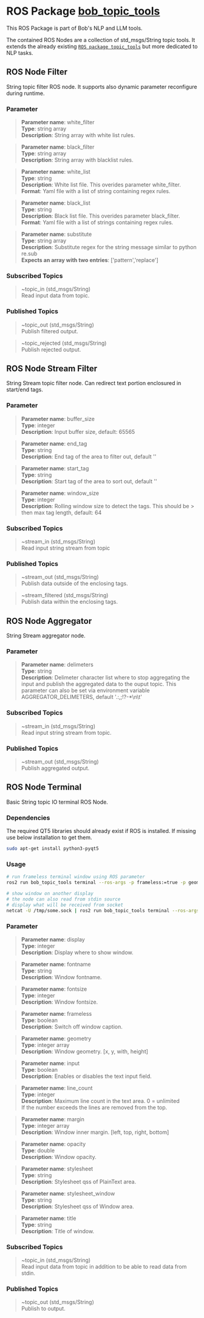 # ROS Package [bob_topic_tools](https://github.com/bob-ros2/bob_topic_tools)
This ROS Package is part of Bob's NLP and LLM tools.

The contained ROS Nodes are a collection of std_msgs/String topic tools. It extends the already existing [`ROS package topic_tools`](https://github.com/ros-tooling/topic_tools) but more dedicated to NLP tasks.

## ROS Node Filter
String topic filter ROS node. It supports also dynamic parameter reconfigure during runtime.

### Parameter

> **Parameter name**: white_filter\
> **Type**: string array\
> **Description**: String array with white list rules.

> **Parameter name**: black_filter\
> **Type**: string array\
> **Description**: String array with blacklist rules.

> **Parameter name**: white_list\
> **Type**: string\
> **Description**: White list file. This overides parameter white_filter.\
> **Format**: Yaml file with a list of string containing regex rules.

> **Parameter name**: black_list\
> **Type**: string\
> **Description**: Black list file. This overides parameter black_filter.\
> **Format**: Yaml file with a list of strings containing regex rules.

> **Parameter name**: substitute\
> **Type**: string array\
> **Description**: Substitute regex for the string message similar to python re.sub\
> **Expects an array with two entries**: ['pattern','replace']

### Subscribed Topics

> ~topic_in (std_msgs/String)\
Read input data from topic.

### Published Topics

> ~topic_out (std_msgs/String)\
Publish filtered output.

> ~topic_rejected (std_msgs/String)\
Publish rejected output.

## ROS Node Stream Filter
String Stream topic filter node. Can redirect text portion enclosured in start/end tags.

### Parameter
> **Parameter name**: buffer_size\
> **Type**: integer\
> **Description**: Input buffer size, default: 65565

> **Parameter name**: end_tag\
> **Type**: string\
> **Description**: End tag of the area to filter out, default '</think>'

> **Parameter name**: start_tag\
> **Type**: string\
> **Description**: Start tag of the area to sort out, default '<think>'

> **Parameter name**: window_size\
> **Type**: integer\
> **Description**: Rolling window size to detect the tags. This should be > then max tag length, default: 64

### Subscribed Topics

> ~stream_in (std_msgs/String)\
Read input string stream from topic

### Published Topics

> ~stream_out (std_msgs/String)\
Publish data outside of the enclosing tags.

> ~stream_filtered (std_msgs/String)\
Publish data within the enclosing tags.


## ROS Node Aggregator
String Stream aggregator node.

### Parameter
> **Parameter name**: delimeters\
> **Type**: string\
> **Description**: Delimeter character list where to stop aggregating the input and publish the aggregated data to the ouput topic. This parameter can also be set via environment variable AGGREGATOR_DELIMETERS, default '.:,;!?-*\n\t'

### Subscribed Topics

> ~stream_in (std_msgs/String)\
Read input string stream from topic.

### Published Topics

> ~stream_out (std_msgs/String)\
Publish aggregated output.

## ROS Node Terminal
Basic String topic IO terminal ROS Node.

### Dependencies
The required QT5 libraries should already exist if ROS is installed. If missing use below installation to get them.
```bash
sudo apt-get install python3-pyqt5
```

### Usage
```bash
# run frameless terminal window using ROS parameter
ros2 run bob_topic_tools terminal --ros-args -p frameless:=true -p geometry:=[300,300,600,480]

# show window on another display
# the node can also read from stdin source
# display what will be received from socket
netcat -U /tmp/some.sock | ros2 run bob_topic_tools terminal --ros-args -p display:=1 -p geometry:=[300,300,600,480]
```

### Parameter

> **Parameter name**: display\
> **Type**: integer\
> **Description**: Display where to show window.

> **Parameter name**: fontname\
> **Type**: string\
> **Description**: Window fontname.

> **Parameter name**: fontsize\
> **Type**: integer\
> **Description**: Window fontsize.

> **Parameter name**: frameless\
> **Type**: boolean\
> **Description**: Switch off window caption.

> **Parameter name**: geometry\
> **Type**: integer array\
> **Description**: Window geometry. [x, y, with, height]

> **Parameter name**: input\
> **Type**: boolean\
> **Description**: Enables or disables the text input field.

> **Parameter name**: line_count\
> **Type**: integer\
> **Description**: Maximum line count in the text area. 0 = unlimited\
> If the number exceeds the lines are removed from the top.

> **Parameter name**: margin\
> **Type**: integer array\
> **Description**: Window inner margin. [left, top, right, bottom]

> **Parameter name**: opacity\
> **Type**: double\
> **Description**: Window opacity.

> **Parameter name**: stylesheet\
> **Type**: string\
> **Description**: Stylesheet qss of PlainText area.

> **Parameter name**: stylesheet_window\
> **Type**: string\
> **Description**: Stylesheet qss of Window area.

> **Parameter name**: title\
> **Type**: string\
> **Description**: Title of window.

### Subscribed Topics

> ~topic_in (std_msgs/String)\
Read input data from topic in addition to be able to read data from stdin.

### Published Topics

> ~topic_out (std_msgs/String)\
Publish to output.
